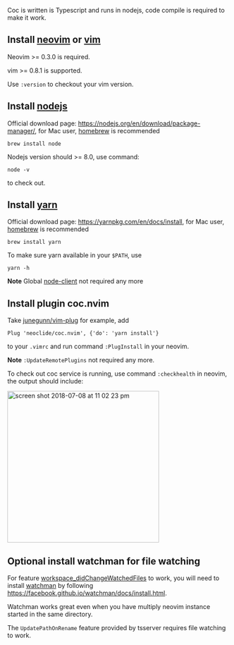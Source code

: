 Coc is written is Typescript and runs in nodejs, code compile is required to make it work.

## Install [neovim](https://github.com/neovim/neovim/releases/) or [vim](https://github.com/vim/vim) 

Neovim >= 0.3.0 is required. 

vim >= 0.8.1 is supported.

Use `:version` to checkout your vim version.

## Install [nodejs](https://nodejs.org/)

Official download page: https://nodejs.org/en/download/package-manager/, for Mac user, [homebrew](https://brew.sh/) is recommended

```
brew install node
```

Nodejs version should >= 8.0, use command:

```
node -v
```
to check out.

## Install [yarn](https://yarnpkg.com/)

Official download page: https://yarnpkg.com/en/docs/install, for Mac user, [homebrew](https://brew.sh/) is recommended

```
brew install yarn
```

To make sure yarn available in your `$PATH`, use
```
yarn -h
```

**Note** Global [node-client](https://github.com/neovim/node-client) not required any more

## Install plugin coc.nvim

Take [junegunn/vim-plug](https://github.com/junegunn/vim-plug) for example, add

``` vim
Plug 'neoclide/coc.nvim', {'do': 'yarn install'}
```

to your `.vimrc` and run command `:PlugInstall` in your neovim.

**Note** `:UpdateRemotePlugins` not required any more.

To check out coc service is running, use command `:checkhealth` in neovim, the output should include:

<img width="344" alt="screen shot 2018-07-08 at 11 02 23 pm" src="https://user-images.githubusercontent.com/251450/42421117-001a81ee-8303-11e8-929a-91da4ac9feea.png">

## Optional install watchman for file watching

For feature [workspace_didChangeWatchedFiles](https://microsoft.github.io/language-server-protocol/specification#workspace_didChangeWatchedFiles) to work, you will need to install [watchman](https://facebook.github.io/watchman) by following https://facebook.github.io/watchman/docs/install.html.

Watchman works great even when you have multiply neovim instance started in the same directory.

The `UpdatePathOnRename` feature provided by tsserver requires file watching to work.

